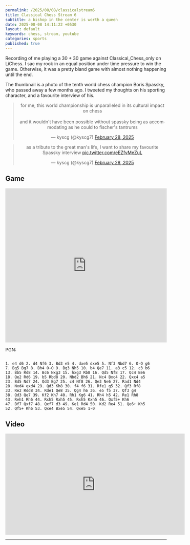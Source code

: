 ```yaml
---
permalink: /2025/08/08/classicalstream6
title: Classical Chess Stream 6
subtitle: a bishop in the center is worth a queen 
date: 2025-08-08 14:11:22 +0530
layout: default
keywords: chess, stream, youtube
categories: sports
published: true
---
```


Recording of me playing a 30 + 30 game against Classical_Chess_only on LiChess. I sac my rook in an equal position under time pressure to win the game. Otherwise, it was a pretty bland game with almost nothing happening until the end.

The thumbnail is a photo of the tenth world chess champion Boris Spassky, who passed away a few months ago. I tweeted my thoughts on his sporting character, and a favourite interview of his.

<center>
<blockquote class="twitter-tweet"><p lang="en" dir="ltr">for me, this world championship is unparalleled in its cultural impact on chess<br><br>and it wouldn&#39;t have been possible without spassky being as accommodating as he could to fischer&#39;s tantrums</p>&mdash; ︎kyscg (@kyscg7) <a href="https://twitter.com/kyscg7/status/1895291111570387255?ref_src=twsrc%5Etfw">February 28, 2025</a></blockquote> <script async src="https://platform.twitter.com/widgets.js" charset="utf-8"></script> 
</center>

<center>
<blockquote class="twitter-tweet"><p lang="en" dir="ltr">as a tribute to the great man&#39;s life, I want to share my favourite Spassky interview <a href="https://t.co/eEZfvMeZuL">pic.twitter.com/eEZfvMeZuL</a></p>&mdash; ︎kyscg (@kyscg7) <a href="https://twitter.com/kyscg7/status/1895295502092247248?ref_src=twsrc%5Etfw">February 28, 2025</a></blockquote> <script async src="https://platform.twitter.com/widgets.js" charset="utf-8"></script>
</center>

## Game

<center>
<iframe src="https://lichess.org/embed/game/xzMTXfLS?theme=auto&bg=auto"
width="100%" height="480" frameborder=0></iframe>
</center>

PGN: 

```

1. e4 d6 2. d4 Nf6 3. Bd3 e5 4. dxe5 dxe5 5. Nf3 Nbd7 6. O-O g6
7. Bg5 Bg7 8. Bh4 O-O 9. Bg3 Nh5 10. b4 Qe7 11. a3 c5 12. c3 b6
13. Bb5 Rd8 14. Bc6 Nxg3 15. hxg3 Rb8 16. Qd5 Nf8 17. Qc4 Be6
18. Qe2 Rd6 19. b5 Rbd8 20. Nbd2 Bh6 21. Nc4 Bxc4 22. Qxc4 a5
23. Bd5 Nd7 24. Qd3 Bg7 25. c4 Nf8 26. Qe3 Ne6 27. Rad1 Nd4
28. Nxd4 exd4 29. Qd3 Kh8 30. f4 f6 31. Rfe1 g5 32. Qf3 Rf8
33. Re2 Rdd8 34. Rde1 Qe8 35. Qg4 h6 36. e5 f5 37. Qf3 g4
38. Qd3 Qe7 39. Kf2 Kh7 40. Rh1 Kg6 41. Rh4 h5 42. Re1 Rh8
43. Reh1 Rh6 44. Rxh5 Rxh5 45. Rxh5 Kxh5 46. Qxf5+ Kh6
47. Bf7 Qxf7 48. Qxf7 d3 49. Ke1 Rd4 50. Kd2 Re4 51. Qe6+ Kh5
52. Qf5+ Kh6 53. Qxe4 Bxe5 54. Qxe5 1-0
```

## Video

<center>
<iframe width="560" height="315" src="https://www.youtube.com/embed/0t_YT4y-Qcg" title="YouTube video player" frameborder="0" allow="accelerometer; autoplay; clipboard-write; encrypted-media; gyroscope; picture-in-picture; web-share" referrerpolicy="strict-origin-when-cross-origin" allowfullscreen></iframe>
</center>

---
